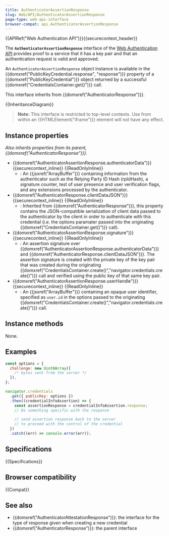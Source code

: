 ```yaml
---
title: AuthenticatorAssertionResponse
slug: Web/API/AuthenticatorAssertionResponse
page-type: web-api-interface
browser-compat: api.AuthenticatorAssertionResponse
---
```


{{APIRef("Web Authentication API")}}{{securecontext_header}}

The **`AuthenticatorAssertionResponse`** interface of the [Web Authentication API](/en-US/docs/Web/API/Web_Authentication_API) provides proof to a service that it has a key pair and that an authentication request is valid and approved.

An `AuthenticatorAssertionResponse` object instance is available in the {{domxref("PublicKeyCredential.response", "response")}} property of a {{domxref("PublicKeyCredential")}} object returned by a successful {{domxref("CredentialsContainer.get()")}} call.

This interface inherits from {{domxref("AuthenticatorResponse")}}.

{{InheritanceDiagram}}

> **Note:** This interface is restricted to top-level contexts. Use from within an {{HTMLElement("iframe")}} element will not have any effect.

## Instance properties

_Also inherits properties from its parent, {{domxref("AuthenticatorResponse")}}._

- {{domxref("AuthenticatorAssertionResponse.authenticatorData")}} {{securecontext_inline}} {{ReadOnlyInline}}
  - : An {{jsxref("ArrayBuffer")}} containing information from the authenticator such as the Relying Party ID Hash (rpIdHash), a signature counter, test of user presence and user verification flags, and any extensions processed by the authenticator.
- {{domxref("AuthenticatorResponse.clientDataJSON")}} {{securecontext_inline}} {{ReadOnlyInline}}
  - : Inherited from {{domxref("AuthenticatorResponse")}}, this property contains the JSON-compatible serialization of client data passed to the authenticator by the client in order to authenticate with this credential (i.e. the options paramater passed into the originating {{domxref("CredentialsContainer.get()")}} call).
- {{domxref("AuthenticatorAssertionResponse.signature")}} {{securecontext_inline}} {{ReadOnlyInline}}
  - : An assertion signature over {{domxref("AuthenticatorAssertionResponse.authenticatorData")}} and {{domxref("AuthenticatorResponse.clientDataJSON")}}. The assertion signature is created with the private key of the key pair that was created during the originating {{domxref("CredentialsContainer.create()","navigator.credentials.create()")}} call and verified using the public key of that same key pair.
- {{domxref("AuthenticatorAssertionResponse.userHandle")}} {{securecontext_inline}} {{ReadOnlyInline}}
  - : An {{jsxref("ArrayBuffer")}} containing an opaque user identifier, specified as `user.id` in the options passed to the originating {{domxref("CredentialsContainer.create()","navigator.credentials.create()")}} call.

## Instance methods

None.

## Examples

```js
const options = {
  challenge: new Uint8Array([
    /* bytes sent from the server */
  ]),
};

navigator.credentials
  .get({ publicKey: options })
  .then((credentialInfoAssertion) => {
    const assertionResponse = credentialInfoAssertion.response;
    // Do something specific with the response

    // send assertion response back to the server
    // to proceed with the control of the credential
  })
  .catch((err) => console.error(err));
```

## Specifications

{{Specifications}}

## Browser compatibility

{{Compat}}

## See also

- {{domxref("AuthenticatorAttestationResponse")}}: the interface for the type of response given when creating a new credential
- {{domxref("AuthenticatorResponse")}}: the parent interface

